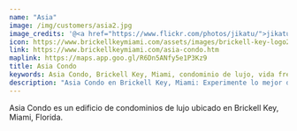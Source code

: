 ```yaml
---
name: "Asia"
image: /img/customers/asia2.jpg
image_credits: '@<a href="https://www.flickr.com/photos/jikatu/">jikatu</a>'
icon: https://www.brickellkeymiami.com/assets/images/brickell-key-logo2-1.webp
link: https://www.brickellkeymiami.com/asia-condo.htm
maplink: https://maps.app.goo.gl/R6Dn5ANfy5e1P3Kz9 
title: Asia Condo
keywords: Asia Condo, Brickell Key, Miami, condominio de lujo, vida frente al mar
description: "Asia Condo en Brickell Key, Miami: Experimente lo mejor de la vida frente al mar con lujo y comodidad."
---
```

Asia Condo es un edificio de condominios de lujo ubicado en Brickell Key, Miami, Florida.
